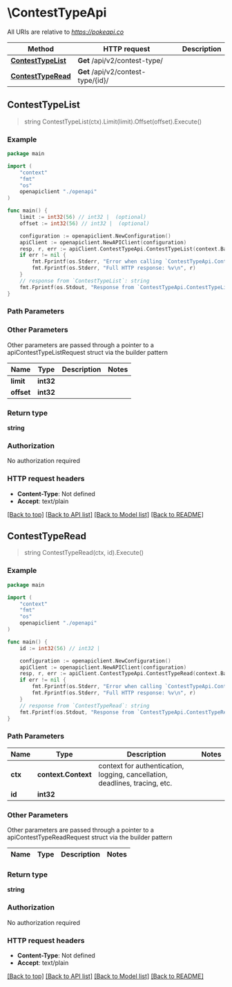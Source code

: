 # \ContestTypeApi

All URIs are relative to *https://pokeapi.co*

Method | HTTP request | Description
------------- | ------------- | -------------
[**ContestTypeList**](ContestTypeApi.md#ContestTypeList) | **Get** /api/v2/contest-type/ | 
[**ContestTypeRead**](ContestTypeApi.md#ContestTypeRead) | **Get** /api/v2/contest-type/{id}/ | 



## ContestTypeList

> string ContestTypeList(ctx).Limit(limit).Offset(offset).Execute()



### Example

```go
package main

import (
    "context"
    "fmt"
    "os"
    openapiclient "./openapi"
)

func main() {
    limit := int32(56) // int32 |  (optional)
    offset := int32(56) // int32 |  (optional)

    configuration := openapiclient.NewConfiguration()
    apiClient := openapiclient.NewAPIClient(configuration)
    resp, r, err := apiClient.ContestTypeApi.ContestTypeList(context.Background()).Limit(limit).Offset(offset).Execute()
    if err != nil {
        fmt.Fprintf(os.Stderr, "Error when calling `ContestTypeApi.ContestTypeList``: %v\n", err)
        fmt.Fprintf(os.Stderr, "Full HTTP response: %v\n", r)
    }
    // response from `ContestTypeList`: string
    fmt.Fprintf(os.Stdout, "Response from `ContestTypeApi.ContestTypeList`: %v\n", resp)
}
```

### Path Parameters



### Other Parameters

Other parameters are passed through a pointer to a apiContestTypeListRequest struct via the builder pattern


Name | Type | Description  | Notes
------------- | ------------- | ------------- | -------------
 **limit** | **int32** |  | 
 **offset** | **int32** |  | 

### Return type

**string**

### Authorization

No authorization required

### HTTP request headers

- **Content-Type**: Not defined
- **Accept**: text/plain

[[Back to top]](#) [[Back to API list]](../README.md#documentation-for-api-endpoints)
[[Back to Model list]](../README.md#documentation-for-models)
[[Back to README]](../README.md)


## ContestTypeRead

> string ContestTypeRead(ctx, id).Execute()



### Example

```go
package main

import (
    "context"
    "fmt"
    "os"
    openapiclient "./openapi"
)

func main() {
    id := int32(56) // int32 | 

    configuration := openapiclient.NewConfiguration()
    apiClient := openapiclient.NewAPIClient(configuration)
    resp, r, err := apiClient.ContestTypeApi.ContestTypeRead(context.Background(), id).Execute()
    if err != nil {
        fmt.Fprintf(os.Stderr, "Error when calling `ContestTypeApi.ContestTypeRead``: %v\n", err)
        fmt.Fprintf(os.Stderr, "Full HTTP response: %v\n", r)
    }
    // response from `ContestTypeRead`: string
    fmt.Fprintf(os.Stdout, "Response from `ContestTypeApi.ContestTypeRead`: %v\n", resp)
}
```

### Path Parameters


Name | Type | Description  | Notes
------------- | ------------- | ------------- | -------------
**ctx** | **context.Context** | context for authentication, logging, cancellation, deadlines, tracing, etc.
**id** | **int32** |  | 

### Other Parameters

Other parameters are passed through a pointer to a apiContestTypeReadRequest struct via the builder pattern


Name | Type | Description  | Notes
------------- | ------------- | ------------- | -------------


### Return type

**string**

### Authorization

No authorization required

### HTTP request headers

- **Content-Type**: Not defined
- **Accept**: text/plain

[[Back to top]](#) [[Back to API list]](../README.md#documentation-for-api-endpoints)
[[Back to Model list]](../README.md#documentation-for-models)
[[Back to README]](../README.md)

